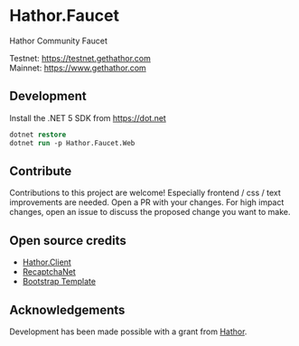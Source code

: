 # Hathor.Faucet
Hathor Community Faucet

Testnet: https://testnet.gethathor.com  
Mainnet: https://www.gethathor.com

## Development
Install the .NET 5 SDK from https://dot.net

```ps
dotnet restore
dotnet run -p Hathor.Faucet.Web
```

## Contribute
Contributions to this project are welcome! Especially frontend / css / text improvements are needed. Open a PR with your changes.
For high impact changes, open an issue to discuss the proposed change you want to make.

## Open source credits
- [Hathor.Client](https://github.com/michielpost/Hathor.Client)
- [RecaptchaNet](https://github.com/tanveery/recaptcha-net)
- [Bootstrap Template](https://startbootstrap.com/template/business-frontpage)

## Acknowledgements
Development has been made possible with a grant from [Hathor](https://hathor.network).